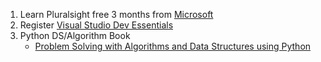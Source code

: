 1. Learn Pluralsight free 3 months from [Microsoft](https://goo.gl/2NDq7a)
2. Register [Visual Studio Dev Essentials](https://goo.gl/vTA0fk)
3. Python DS/Algorithm Book
   - [Problem Solving with Algorithms and Data Structures using Python](http://interactivepython.org/runestone/static/pythonds/index.html)
